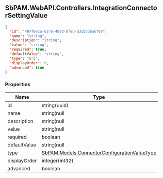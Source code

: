 
<h2 id="tocS_SbPAM.WebAPI.Controllers.IntegrationConnectorSettingValue">SbPAM.WebAPI.Controllers.IntegrationConnectorSettingValue</h2>

<a id="schemasbpam.webapi.controllers.integrationconnectorsettingvalue"></a>
<a id="schema_SbPAM.WebAPI.Controllers.IntegrationConnectorSettingValue"></a>
<a id="tocSsbpam.webapi.controllers.integrationconnectorsettingvalue"></a>
<a id="tocssbpam.webapi.controllers.integrationconnectorsettingvalue"></a>

```json
{
  "id": "497f6eca-6276-4993-bfeb-53cbbbba6f08",
  "name": "string",
  "description": "string",
  "value": "string",
  "required": true,
  "defaultValue": "string",
  "type": "Uri",
  "displayOrder": 0,
  "advanced": true
}

```

### Properties

|Name|Type|Required|Restrictions|Description|
|---|---|---|---|---|
|id|string(uuid)|false|none|none|
|name|string¦null|false|none|none|
|description|string¦null|false|none|none|
|value|string¦null|false|none|none|
|required|boolean|false|none|none|
|defaultValue|string¦null|false|none|none|
|type|[SbPAM.Models.ConnectorConfigurationValueType](#schemasbpam.models.connectorconfigurationvaluetype)|false|none|none|
|displayOrder|integer(int32)|false|none|none|
|advanced|boolean|false|none|none|



